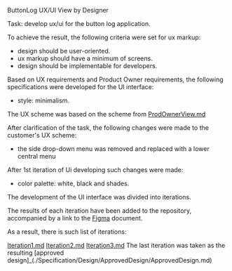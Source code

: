 ButtonLog UX/UI View by Designer

Task: develop ux/ui for the button log application.

To achieve the result, the following criteria were set for ux markup:
- design should be user-oriented.
- ux markup should have a minimum of screens.
- design should be implementable for developers.

Based on UX requirements and Product Owner requirements, the following specifications were developed for the UI interface:
- style: minimalism.

The UX scheme was based on the scheme from [ProdOwnerView.md](./Specification/Design/ProdOwnerView/ProdOwnerView.md)

After clarification of the task, the following changes were made to the customer's UX scheme:
- the side drop-down menu was removed and replaced with a lower central menu

After 1st iteration of Ui developing such changes were made:
- color palette: white, black and shades.

The development of the UI interface was divided into iterations.

The results of each iteration have been added to the repository, accompanied by a link to the [Figma](https://www.figma.com/) document.

As a result, there is such list of iterations:

[Iteration1.md](./Specification/Design/DesignerView/Iteration1.md)
[Iteration2.md](./Specification/Design/DesignerView/Iteration2.md)
[Iteration3.md](./Specification/Design/DesignerView/Iteration3.md)
The last iteration was taken as the resulting [approved design]_(./Specification/Design/ApprovedDesign/ApprovedDesign.md)

